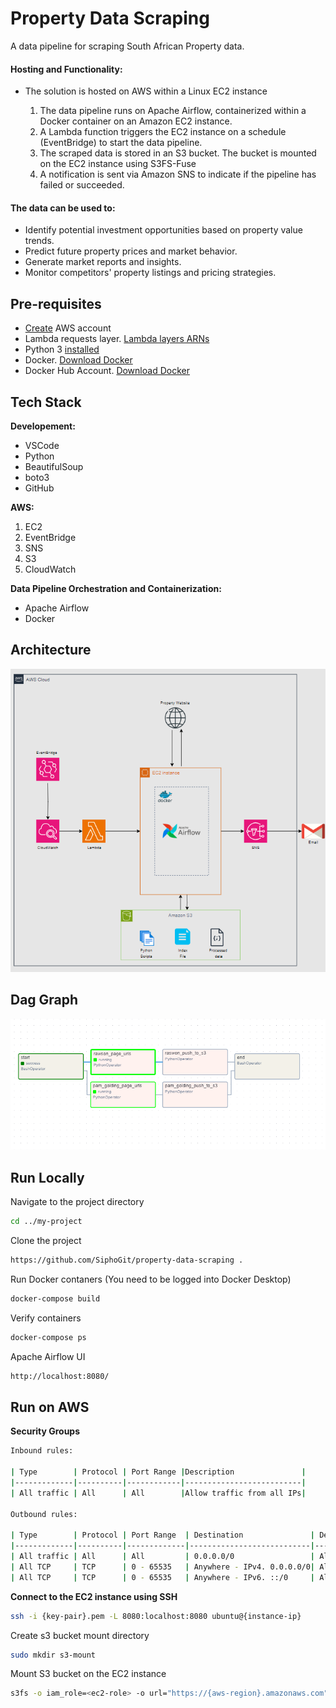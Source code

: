 # Property Data Scraping

A data pipeline for scraping South African Property data.

#### Hosting and Functionality:

- The solution is hosted on AWS within a Linux EC2 instance

    1. The data pipeline runs on Apache Airflow, containerized within a Docker container on an Amazon EC2 instance.
    2. A Lambda function triggers the EC2 instance on a schedule (EventBridge) to start the data pipeline.
    3. The scraped data is stored in an S3 bucket. The bucket is mounted on the EC2 instance using S3FS-Fuse
    4. A notification is sent via Amazon SNS to indicate if the pipeline has failed or succeeded.

#### The data can be used to:

- Identify potential investment opportunities based on property value trends.
- Predict future property prices and market behavior.
- Generate market reports and insights.
- Monitor competitors' property listings and pricing strategies.

## Pre-requisites

- [Create](https://www.python.org/downloads/) AWS account
- Lambda requests layer. [Lambda layers ARNs](https://www.python.org/downloads/)
- Python 3 [installed](https://www.python.org/downloads/)
- Docker. [Download Docker](https://docs.docker.com/desktop/install/windows-install/)
- Docker Hub Account. [Download Docker](https://hub.docker.com/)

## Tech Stack

**Developement:** 
- VSCode
- Python
- BeautifulSoup
- boto3
- GitHub

**AWS:** 
1. EC2 
2. EventBridge
3. SNS
4. S3 
5. CloudWatch
    
**Data Pipeline Orchestration and Containerization:** 
- Apache Airflow
- Docker

## Architecture
![Architecture Diagram](https://github.com/SiphoGit/property-data-scraping/blob/dev/images/architeture_diagram_2nd.png?raw=true)

## Dag Graph
![Architecture Diagram](https://github.com/SiphoGit/property-data-scraping/blob/dev/images/dag_graph.png?raw=true)

## Run Locally

Navigate to the project directory
```bash
cd ../my-project
```

Clone the project
```bash
https://github.com/SiphoGit/property-data-scraping .
```

Run Docker contaners (You need to be logged into Docker Desktop)
```bash
docker-compose build
```

Verify containers
```bash
docker-compose ps
```

Apache Airflow UI
```bash
http://localhost:8080/
```
## Run on AWS

**Security Groups**
```bash
Inbound rules:

| Type        | Protocol | Port Range |Description               |
|-------------|----------|------------|--------------------------|
| All traffic | All      | All        |Allow traffic from all IPs|

Outbound rules:

| Type        | Protocol | Port Range  | Destination               | Description                 |
|-------------|----------|-------------|---------------------------|-----------------------------|
| All traffic | All      | All         | 0.0.0.0/0                 | Allow all outbound          |
| All TCP     | TCP      | 0 - 65535   | Anywhere - IPv4. 0.0.0.0/0| Allow all TCP outbound IPv4 |
| All TCP     | TCP      | 0 - 65535   | Anywhere - IPv6. ::/0     | Allow all TCP outbound IPv6 |

```
**Connect to the EC2 instance using SSH**
```bash
ssh -i {key-pair}.pem -L 8080:localhost:8080 ubuntu@{instance-ip}
```

Create s3 bucket mount directory
```bash
sudo mkdir s3-mount
```

Mount S3 bucket on the EC2 instance
```bash
s3fs -o iam_role=<ec2-role> -o url="https://{aws-region}.amazonaws.com" -o endpoint={aws-region} -o curldbg {bucket-name} ~/s3-mount
```
